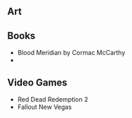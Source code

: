 ## Art

## Books
- Blood Meridian by Cormac McCarthy
- 

## Video Games
- Red Dead Redemption 2
- Fallout New Vegas
